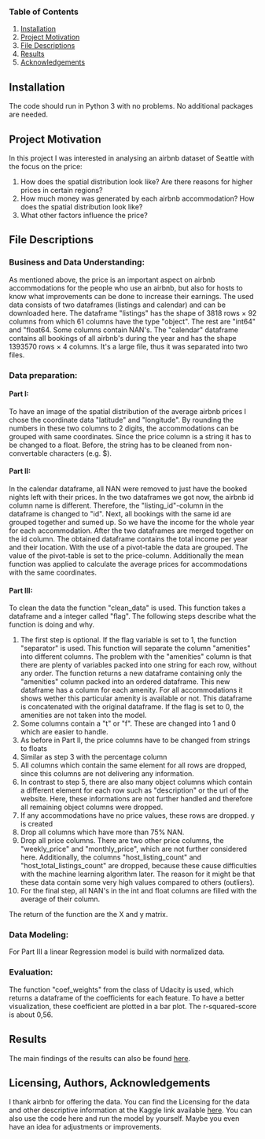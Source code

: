 ### Table of Contents

1. [Installation](#installation)
2. [Project Motivation](#motivation)
3. [File Descriptions](#files)
4. [Results](#results)
5. [Acknowledgements](#licensing)

## Installation <a name="installation"></a>

The code should run in Python 3 with no problems. No additional packages are needed. 

## Project Motivation<a name="motivation"></a>

In this project I was interested in analysing an airbnb dataset of Seattle with the focus on the price:

1. How does the spatial distribution look like? Are there reasons for higher prices in certain regions?
2. How much money was generated by each airbnb accommodation? How does the spatial distribution look like?
3. What other factors influence the price?

## File Descriptions <a name="files"></a>

### Business and Data Understanding:
As mentioned above, the price is an important aspect on airbnb accommodations for the people who use an airbnb, but also for hosts
to know what improvements can be done to increase their earnings. 
The used data consists of two dataframes (listings and calendar) and can be downloaded here. The dataframe "listings" has the shape 
of 3818 rows × 92 columns from which 61 columns have the type "object". The rest are "int64" and "float64. Some columns contain NAN's. 
The "calendar" dataframe contains all bookings of all airbnb's during the year and has the shape 1393570 rows × 4 columns. 
It's a large file, thus it was separated into two files.

### Data preparation:
#### Part I:
To have an image of the spatial distribution of the average airbnb prices I chose the coordinate data "latitude" and "longitude".
By rounding the numbers in these two columns to 2 digits, the accommodations can be grouped with same coordinates. 
Since the price column is a string it has to be changed to a float. Before, the string has to be cleaned from non-convertable
characters (e.g. $).



#### Part II: 
In the calendar dataframe, all NAN were removed to just have the booked nights left with their prices. 
In the two dataframes we got now, the airbnb id column name is different. Therefore, the "listing_id"-column in the dataframe is changed to "id". 
Next, all bookings with the same id are grouped together and sumed up. So we have the income for the whole year for each 
accommodation. After the two dataframes are merged together on the id column. The obtained dataframe contains the total income per year and
their location.
With the use of a pivot-table the data are grouped. The value of the pivot-table is set to the price-column. 
Additionally the mean function was applied to calculate the average prices for accommodations with the same coordinates.

#### Part III:
To clean the data the function "clean_data" is used. This function takes a dataframe and a integer called "flag". The following steps describe
what the function is doing and why. 

1.  The first step is optional. If the flag variable is set to 1, the function "separator" is used. 
    This function will separate the column "amenities" into different columns. The problem with the "amenities" column is that there
    are plenty of variables packed into one string for each row, without any order. The function returns a new dataframe containing 
    only the "amenities" column packed into an ordered dataframe. This new dataframe has a column for each amenity. For all accommodations
    it shows wether this particular amenity is available or not. This dataframe is concatenated with the original dataframe.
    If the flag is set to 0, the amenities are not taken into the model. 
2.  Some columns contain a "t" or "f". These are changed into 1 and 0 which are easier to handle.
3.  As before in Part II, the price columns have to be changed from strings to floats
4.  Similar as step 3 with the percentage column
5.  All columns which contain the same element for all rows are dropped, since this columns are not delivering any information.
6.  In contrast to step 5, there are also many object columns which contain a different element for each row such as "description" or the url
    of the website. Here, these informations are not further handled and therefore all remaining object columns were dropped.
7.  If any accommodations have no price values, these rows are dropped. y is created
8.  Drop all columns which have more than 75% NAN.
9.  Drop all price columns. There are two other price columns, the "weekly_price" and "monthly_price", which are not further considered here.
    Additionally, the columns "host_listing_count" and "host_total_listings_count" are dropped, because these cause difficulties with the 
    machine learning algorithm later. The reason for it might be that these data contain some very high values compared to others (outliers).
10. For the final step, all NAN's in the int and float columns are filled with the average of their column. 

The return of the function are the X and y matrix.

### Data Modeling:

For Part III a linear Regression model is build with normalized data.

### Evaluation:

The function "coef_weights" from the class of Udacity is used, which returns a dataframe of the coefficients for each feature. To have a better visualization, 
these coefficient are plotted in a bar plot. The r-squared-score is about 0,56. 

## Results<a name="results"></a>

The main findings of the results can also be found [here](https://naefrico.medium.com/what-drives-prices-at-airbnb-accommodations-c60e4589a099).

## Licensing, Authors, Acknowledgements<a name="licensing"></a>

I thank airbnb for offering the data. You can find the Licensing for the data and other descriptive information at the Kaggle link available [here](https://www.kaggle.com/airbnb/seattle/data). You can also use the code here and run the model by yourself. Maybe you even have an idea for adjustments or improvements. 

